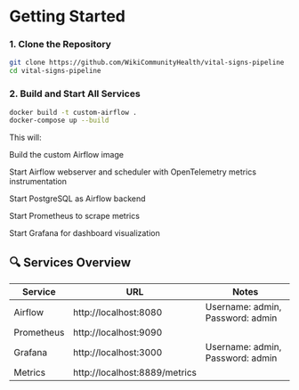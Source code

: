 # Getting Started

### 1. Clone the Repository

```bash
git clone https://github.com/WikiCommunityHealth/vital-signs-pipeline
cd vital-signs-pipeline
```
### 2. Build and Start All Services
```bash
docker build -t custom-airflow .
docker-compose up --build
```
This will:

Build the custom Airflow image

Start Airflow webserver and scheduler with OpenTelemetry metrics instrumentation

Start PostgreSQL as Airflow backend

Start Prometheus to scrape metrics

Start Grafana for dashboard visualization


## 🔍 Services Overview

| Service   | URL   | Notes |
|---------    |-----  |-------|
| Airflow    | http://localhost:8080 |	Username: admin, Password: admin |
| Prometheus     |	http://localhost:9090   | |
| Grafana	| http://localhost:3000 | Username: admin, Password: admin |
| Metrics	| http://localhost:8889/metrics	| |
